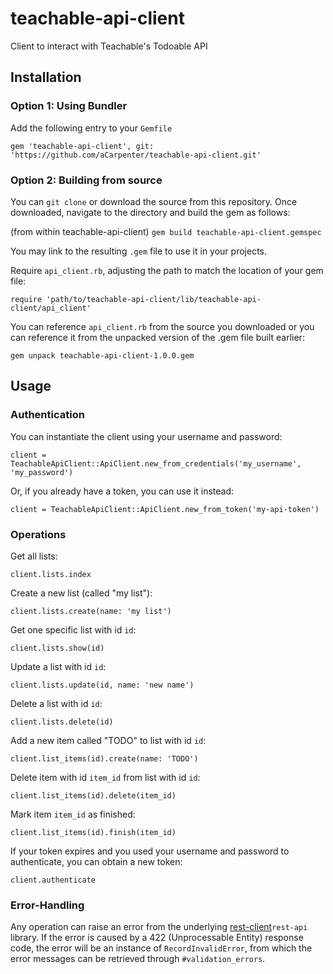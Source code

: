 # teachable-api-client
Client to interact with Teachable's Todoable API

## Installation
### Option 1: Using Bundler
Add the following entry to your `Gemfile`
```
gem 'teachable-api-client', git: 'https://github.com/aCarpenter/teachable-api-client.git'
```
### Option 2: Building from source
You can `git clone` or download the source from this repository. Once downloaded, navigate to the directory and build the gem as follows:

(from within teachable-api-client)
`gem build teachable-api-client.gemspec`

You may link to the resulting `.gem` file to use it in your projects.

Require `api_client.rb`, adjusting the path to match the location of your gem file:
```
require 'path/to/teachable-api-client/lib/teachable-api-client/api_client'
```
You can reference `api_client.rb` from the source you downloaded or you can reference it from the unpacked version of the .gem file built earlier:
```
gem unpack teachable-api-client-1.0.0.gem
```

## Usage
### Authentication
You can instantiate the client using your username and password:
```
client = TeachableApiClient::ApiClient.new_from_credentials('my_username', 'my_password')
```
Or, if you already have a token, you can use it instead:
```
client = TeachableApiClient::ApiClient.new_from_token('my-api-token')
```
### Operations
Get all lists:
```
client.lists.index
```
Create a new list (called "my list"):
```
client.lists.create(name: 'my list')
```
Get one specific list with id `id`:
```
client.lists.show(id)
```
Update a list with id `id`:
```
client.lists.update(id, name: 'new name')
```
Delete a list with id `id`:
```
client.lists.delete(id)
```
Add a new item called "TODO" to list with id `id`:
```
client.list_items(id).create(name: 'TODO')
```
Delete item with id `item_id` from list with id `id`:
```
client.list_items(id).delete(item_id)
```
Mark item `item_id` as finished:
```
client.list_items(id).finish(item_id)
```

If your token expires and you used your username and password to authenticate, you can obtain a new token:
```
client.authenticate
```
### Error-Handling
Any operation can raise an error from the underlying [rest-client](https://github.com/rest-client/rest-client "REST Client")`rest-api` library. If the error is caused by a 422 (Unprocessable Entity) response code, the error will be an instance of `RecordInvalidError`, from which the error messages can be retrieved through `#validation_errors`.
